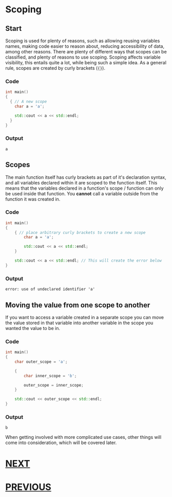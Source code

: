 # Scoping

## Start

Scoping is used for plenty of reasons, such as allowing reusing variables names, making code easier to reason about, reducing accessibility of data, among other reasons. There are plenty of different ways that scopes can be classified, and plenty of reasons to use scoping. Scoping affects variable visibility, this entails quite a lot, while being such a simple idea. As a general rule, scopes are created by curly brackets (`{}`).

### Code

```cpp
int main()
{
  { // A new scope
    char a = 'a';

    std::cout << a << std::endl;
  }
}
```

### Output

```shell
a
```

## Scopes

The main function itself has curly brackets as part of it's declaration syntax, and all variables declared within it are scoped to the function itself. This means that the variables declared in a function's scope / function can only be used inside that function. You **cannot** call a variable outside from the function it was created in.

### Code

```cpp
int main()
{
    { // place arbitrary curly brackets to create a new scope
        char a = 'a';

        std::cout << a << std::endl;
    }

    std::cout << a << std::endl; // This will create the error below
}
```

### Output

```shell
error: use of undeclared identifier 'a'
```

## Moving the value from one scope to another

If you want to access a variable created in a separate scope you can move the value stored in that variable into another variable in the scope you wanted the value to be in. <!--This is kinda confusing and I would be happy if someone changed this-->

### Code

```cpp
int main()
{
    char outer_scope = 'a';

    {
        char inner_scope = 'b';

        outer_scope = inner_scope;
    }

    std::cout << outer_scope << std::endl;
}
```

### Output

```shell
b
```

When getting involved with more complicated use cases, other things will come into consideration, which will be covered later.

# [NEXT](6.%20Functions.md)

# [PREVIOUS](4.%20Advanced-Operators.md)
